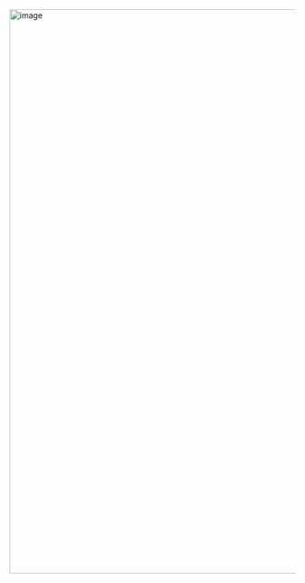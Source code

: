 <img width="1871" height="994" alt="image" src="https://github.com/user-attachments/assets/11c06cb2-d1e9-46a1-ac14-de4a3b0000e7" />
